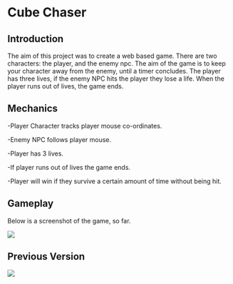 # Cube Chaser

## Introduction

The aim of this project was to create a web based game. There are two characters: the player, and the enemy npc. The aim of the game is to keep your character away from the enemy, until a timer concludes. The player has three lives, if the enemy NPC hits the player they lose a life. When the player runs out of lives, the game ends. 

## Mechanics

-Player Character tracks player mouse co-ordinates.

-Enemy NPC follows player mouse.

-Player has 3 lives.

-If player runs out of lives the game ends.

-Player will win if they survive a certain amount of time without being hit.

## Gameplay

Below is a screenshot of the game, so far.

![](https://i.imgur.com/VmtoARP.png)

## Previous Version

![](https://i.imgur.com/EinbZwm.jpg)
